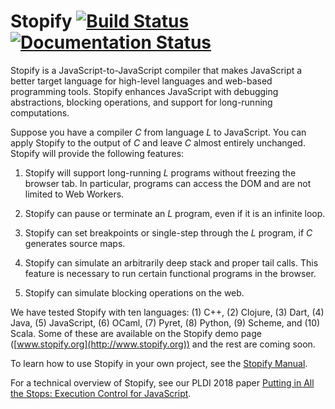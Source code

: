 # Stopify [![Build Status](http://35.207.24.48:5000/buildStatus/icon?job=stopify-build/master)](http://35.207.24.48:5000/blue/organizations/jenkins/stopify-build/activity?branch=master) [![Documentation Status](https://readthedocs.org/projects/stopify/badge/?version=latest)](http://stopify.readthedocs.io/en/latest/?badge=latest)

Stopify is a JavaScript-to-JavaScript compiler that makes JavaScript a better
target language for high-level languages and web-based programming tools.
Stopify enhances JavaScript with debugging abstractions, blocking operations,
and support for long-running computations.

Suppose you have a compiler *C* from language *L* to JavaScript. You
can apply Stopify to the output of *C* and leave *C* almost entirely
unchanged. Stopify will provide the following features:

1. Stopify will support long-running *L* programs without freezing the browser
   tab. In particular, programs can access the DOM and are not limited to
   Web Workers.

2. Stopify can pause or terminate an *L* program, even if it is an infinite
   loop.

3. Stopify can set breakpoints or single-step through the *L* program, if
   *C* generates source maps.

4. Stopify can simulate an arbitrarily deep stack and proper
   tail calls. This feature is necessary to run certain functional programs
   in the browser.

5. Stopify can simulate blocking operations on the web.

We have tested Stopify with ten languages: (1) C++, (2) Clojure, (3) Dart, (4)
Java, (5) JavaScript, (6) OCaml, (7) Pyret, (8) Python, (9) Scheme, and (10)
Scala. Some of these are available on the Stopify demo page
([www.stopify.org](http://www.stopify.org)) and the rest are coming soon.

To learn how to use Stopify in your own project, see the 
[Stopify Manual](https://stopify.readthedocs.io/en/latest).

For a technical overview of Stopify, see our PLDI 2018 paper
[Putting in All the Stops: Execution Control for JavaScript](https://arxiv.org/abs/1802.02974).
